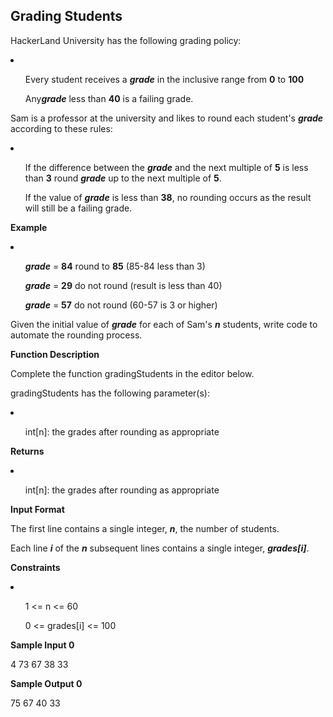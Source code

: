 ## Grading Students

HackerLand University has the following grading policy:

<li>
<ul>
<p>Every student receives a <strong><em>grade</em></strong> in the inclusive range from <strong>0</strong> to <strong>100</strong></p>
</ul>
<ul>
<p>Any<strong><em>grade</em></strong> less than <strong>40</strong> is a failing grade.</p>
</ul>
</li>

Sam is a professor at the university and likes to round each student's <strong><em>grade</em></strong> according to these rules:

<li>
<ul>
<p>If the difference between the <strong><em>grade</em></strong> and the next multiple of <strong>5</strong> is less than  <strong>3</strong> round <strong><em>grade</em></strong> up to the next multiple of <strong>5</strong>.</p>
</ul>
<ul>
<p>If the value of <strong><em>grade</em></strong> is less than <strong>38</strong>, no rounding occurs as the result will still be a failing grade.</p>
</ul>
</li>

<strong>Example</strong>

<li>
<ul>
<p> <strong><em>grade</em></strong> = <strong>84</strong> round to  <strong>85</strong> (85-84 less than 3)</p>
</ul>
<ul>
<p> <strong><em>grade</em></strong> = <strong>29</strong> do not round (result is less than 40)</p>
</ul>
<ul>
<p> <strong><em>grade</em></strong> = <strong>57</strong> do not round (60-57 is 3 or higher)</p>
</ul>
</li>

Given the initial value of <strong><em>grade</em></strong> for each of Sam's <strong><em>n</em></strong> students, write code to automate the rounding process.

<strong>Function Description</strong>

Complete the function gradingStudents in the editor below.

gradingStudents has the following parameter(s):

<li>
<ul>
<p>int[n]: the grades after rounding as appropriate</p>
</ul>
</li>

<strong>Returns</strong>

<li>
<ul>
<p>int[n]: the grades after rounding as appropriate</p>
</ul>
</li>

<strong>Input Format</strong>

<p>The first line contains a single integer, <strong><em>n</em></strong>, the number of students.
<p>Each line <strong><em>i</em></strong> of the <strong><em>n</em></strong> subsequent lines contains a single integer, <strong><em>grades[i]</em></strong>.

<strong>Constraints</strong>

<li>
<ul>
<p>1 <= n <= 60</p>
</ul>
<ul>
<p>0 <= grades[i] <= 100</p>
</ul>
</li>

<strong>Sample Input 0</strong>

4
73
67
38
33

<strong>Sample Output 0</strong>

75
67
40
33
